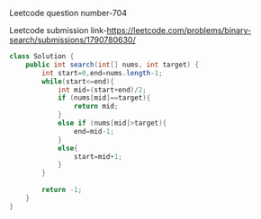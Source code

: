 Leetcode question number-704


Leetcode submission link-https://leetcode.com/problems/binary-search/submissions/1790780630/


```java
class Solution {
    public int search(int[] nums, int target) {
        int start=0,end=nums.length-1;
        while(start<=end){
            int mid=(start+end)/2;
            if (nums[mid]==target){
                return mid;
            }
            else if (nums[mid]>target){
                end=mid-1;
            }
            else{
                start=mid+1;
            }
        }
        
        return -1;
    }
}
